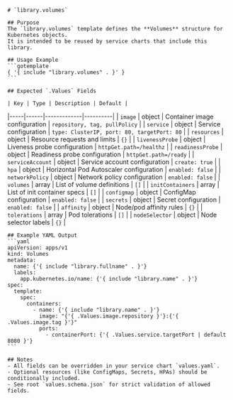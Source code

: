     # `library.volumes`

    ## Purpose
    The `library.volumes` template defines the **Volumes** structure for Kubernetes objects.
    It is intended to be reused by service charts that include this library.

    ## Usage Example
    ```gotemplate
    { '{ include "library.volumes" . }' }
    ```

    ## Expected `.Values` Fields

    | Key | Type | Description | Default |
|-----|------|-------------|----------|
| `image` | object | Container image configuration | `repository, tag, pullPolicy` |
| `service` | object | Service configuration | `type: ClusterIP, port: 80, targetPort: 80` |
| `resources` | object | Resource requests and limits | `{}` |
| `livenessProbe` | object | Liveness probe configuration | `httpGet.path=/healthz` |
| `readinessProbe` | object | Readiness probe configuration | `httpGet.path=/ready` |
| `serviceAccount` | object | Service account configuration | `create: true` |
| `hpa` | object | Horizontal Pod Autoscaler configuration | `enabled: false` |
| `networkPolicy` | object | Network policy configuration | `enabled: false` |
| `volumes` | array | List of volume definitions | `[]` |
| `initContainers` | array | List of init container specs | `[]` |
| `configmap` | object | ConfigMap configuration | `enabled: false` |
| `secrets` | object | Secret configuration | `enabled: false` |
| `affinity` | object | Node/pod affinity rules | `{}` |
| `tolerations` | array | Pod tolerations | `[]` |
| `nodeSelector` | object | Node selector labels | `{}` |

    ## Example YAML Output
    ```yaml
    apiVersion: apps/v1
    kind: Volumes
    metadata:
      name: {'{ include "library.fullname" . }'}
      labels:
        app.kubernetes.io/name: {'{ include "library.name" . }'}
    spec:
      template:
        spec:
          containers:
            - name: {'{ include "library.name" . }'}
              image: "{'{ .Values.image.repository }'}:{'{ .Values.image.tag }'}"
              ports:
                - containerPort: {'{ .Values.service.targetPort | default 8080 }'}
    ```

    ## Notes
    - All fields can be overridden in your service chart `values.yaml`.
    - Optional resources (like ConfigMaps, Secrets, HPAs) should be conditionally included.
    - See root `values.schema.json` for strict validation of allowed fields.
